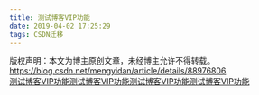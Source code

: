 ```yaml
---
title: 测试博客VIP功能
date: 2019-04-02 17:25:29
tags: CSDN迁移
---
```

 版权声明：本文为博主原创文章，未经博主允许不得转载。 https://blog.csdn.net/mengyidan/article/details/88976806   
   [测试博客VIP功能测试博客VIP功能测试博客VIP功能测试博客VIP功能](https://blog.csdn.net/hadues/article/details/88974967)

 

   
 
